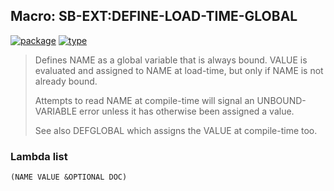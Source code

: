 ## Macro: SB-EXT:DEFINE-LOAD-TIME-GLOBAL
[![package](https://img.shields.io/badge/Package-SB--EXT-5f9ea0.svg?style=social&colorA=999999)](../) [![type](https://img.shields.io/badge/Type-Macro-5f9ea0.svg?style=social&colorA=999999)](../#macro) 

> Defines NAME as a global variable that is always bound. VALUE is evaluated
> and assigned to NAME at load-time, but only if NAME is not already bound.
> 
> Attempts to read NAME at compile-time will signal an UNBOUND-VARIABLE error
> unless it has otherwise been assigned a value.
> 
> See also DEFGLOBAL which assigns the VALUE at compile-time too.

### Lambda list
```
(NAME VALUE &OPTIONAL DOC)
```
